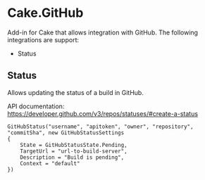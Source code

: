 # Cake.GitHub

Add-in for Cake that allows integration with GitHub. The following integrations are support:

* Status
 
## Status

Allows updating the status of a build in GitHub.

API documentation: https://developer.github.com/v3/repos/statuses/#create-a-status

```
GitHubStatus("username", "apitoken", "owner", "repository", "commitSha", new GitHubStatusSettings
{
    State = GitHubStatusState.Pending,
    TargetUrl = "url-to-build-server",
    Description = "Build is pending",
    Context = "default"
})
```


